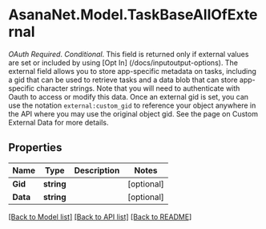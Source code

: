 # AsanaNet.Model.TaskBaseAllOfExternal
*OAuth Required*. *Conditional*. This field is returned only if external values are set or included by using [Opt In] (/docs/inputoutput-options). The external field allows you to store app-specific metadata on tasks, including a gid that can be used to retrieve tasks and a data blob that can store app-specific character strings. Note that you will need to authenticate with Oauth to access or modify this data. Once an external gid is set, you can use the notation `external:custom_gid` to reference your object anywhere in the API where you may use the original object gid. See the page on Custom External Data for more details.

## Properties

Name | Type | Description | Notes
------------ | ------------- | ------------- | -------------
**Gid** | **string** |  | [optional] 
**Data** | **string** |  | [optional] 

[[Back to Model list]](../README.md#documentation-for-models) [[Back to API list]](../README.md#documentation-for-api-endpoints) [[Back to README]](../README.md)

